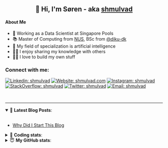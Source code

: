 <h2 align="center">
	👋 Hi, I'm Søren - aka <a href="https://shmulvad.com">shmulvad</a>
</h2>

#### About Me
- 🤖 Working as a Data Scientist at Singapore Pools
- 📚 Master of Computing from [NUS], BSc from [@diku-dk]
- 🧠 My field of specialization is artificial intelligence
- 👨‍🏫 I enjoy sharing my knowledge with others
- 👨‍💻 I love to build my own stuff

### Connect with me:

[![Linkedin: shmulvad](https://img.shields.io/badge/shmulvad-blue?style=flat&logo=Linkedin&logoColor=white)][linkedin]
[![Website: shmulvad.com](https://img.shields.io/badge/shmulvad.com-47CCCC?&style=flat&logo=Google-Chrome&logoColor=white)][website]
[![Instagram: shmulvad](https://img.shields.io/badge/-@shmulvad-purple?style=flat&logo=Instagram&logoColor=white)][instagram]
[![StackOverflow: shmulvad](https://img.shields.io/badge/shmulvad-FE7A16?style=flat&logo=stack-overflow&logoColor=white)][stackOverflow]
[![Twitter: shmulvad](https://img.shields.io/badge/@shmulvad-1ca0f1?style=flat&logo=twitter&logoColor=white)][twitter]
[![Email: shmulvad](https://img.shields.io/badge/shmulvad-D14836?style=flat&logo=gmail&logoColor=white)][mail]

<br />

---

<details open>
 <summary>📕 <b>Latest Blog Posts</b>: </summary>

<br>

<!-- BLOG-POST-LIST:START -->
- [Why Did I Start This Blog](https://shmulvad.com/blog/why-did-start-this-blog)
<!-- BLOG-POST-LIST:END -->

</details>

<!-- --- -->

<details>
 <summary>🤖 <b>Coding stats</b>: </summary>

<br>

NOTE: Doesn't track coding at work or work done in environments such as Jupyter Notebooks.

<!--START_SECTION:waka-->
![Code Time](http://img.shields.io/badge/Code%20Time-1%2C848%20hrs%2054%20mins-blue)

**I'm a Night 🦉** 

```text
🌞 Morning                441 commits         ██░░░░░░░░░░░░░░░░░░░░░░░   09.29 % 
🌆 Daytime                1260 commits        ███████░░░░░░░░░░░░░░░░░░   26.54 % 
🌃 Evening                1924 commits        ██████████░░░░░░░░░░░░░░░   40.52 % 
🌙 Night                  1123 commits        ██████░░░░░░░░░░░░░░░░░░░   23.65 % 
```


📊 **This Week I Spent My Time On** 

```text
💬 Programming Languages: 
Python                   13 hrs 53 mins      ███████████████████░░░░░░   75.11 % 
Other                    2 hrs 11 mins       ███░░░░░░░░░░░░░░░░░░░░░░   11.86 % 
HTML                     1 hr 44 mins        ██░░░░░░░░░░░░░░░░░░░░░░░   09.46 % 
Markdown                 17 mins             ░░░░░░░░░░░░░░░░░░░░░░░░░   01.57 % 
Bash                     10 mins             ░░░░░░░░░░░░░░░░░░░░░░░░░   00.98 % 

🔥 Editors: 
VS Code                  16 hrs 18 mins      ██████████████████████░░░   88.15 % 
Zsh                      2 hrs 11 mins       ███░░░░░░░░░░░░░░░░░░░░░░   11.83 % 
Sublime Text             0 secs              ░░░░░░░░░░░░░░░░░░░░░░░░░   00.02 % 

🐱‍💻 Projects: 
hit-locator              14 hrs 4 mins       ███████████████████░░░░░░   76.07 % 
overvaagning-admin       3 hrs 45 mins       █████░░░░░░░░░░░░░░░░░░░░   20.32 % 
company-scrapers         16 mins             ░░░░░░░░░░░░░░░░░░░░░░░░░   01.49 % 
search_string            12 mins             ░░░░░░░░░░░░░░░░░░░░░░░░░   01.10 % 
htmlmin                  8 mins              ░░░░░░░░░░░░░░░░░░░░░░░░░   00.77 % 
```


 Last Updated on 28/03/2023 18:42:33 UTC
<!--END_SECTION:waka-->

</details>

<!-- --- -->

<details>
 <summary>😇 <b>My GitHub stats</b>: </summary>

<br>

<img align="left" alt="shmulvad's Github Stats" src="https://github-readme-stats.vercel.app/api?username=shmulvad&show_icons=true&hide_border=true" />

</details>



[website]: https://shmulvad.com
[twitter]: https://twitter.com/shmulvad
[linkedin]: https://linkedin.com/in/shmulvad
[instagram]: https://instagram.com/shmulvad
[stackOverflow]: https://stackoverflow.com/users/9248793/shmulvad
[mail]: mailto:shmulvad@gmail.com
[@diku-dk]: https://github.com/diku-dk
[github]: https://github.com/shmulvad
[NUS]: https://www.nus.edu.sg